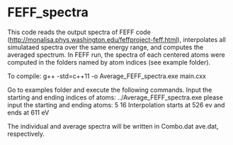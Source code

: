 # FEFF_spectra
This code reads the output spectra of FEFF code (http://monalisa.phys.washington.edu/feffproject-feff.html),
interpolates all simulataed spectra over the same energy range, and computes the averaged spectrum.
In FEFF run, the spectra of each centered atoms were computed in the folders named by atom indices (see example folder).

To compile:
g++ -std=c++11 -o Average_FEFF_spectra.exe main.cxx 

Go to examples folder and execute the following commands. Input the starting and ending indices of atoms:
../Average_FEFF_spectra.exe
please input the starting and ending atoms:
5 16
Interpolation starts at 526 ev and ends at 611 eV

The individual and average spectra will be written in Combo.dat ave.dat, respectively.
